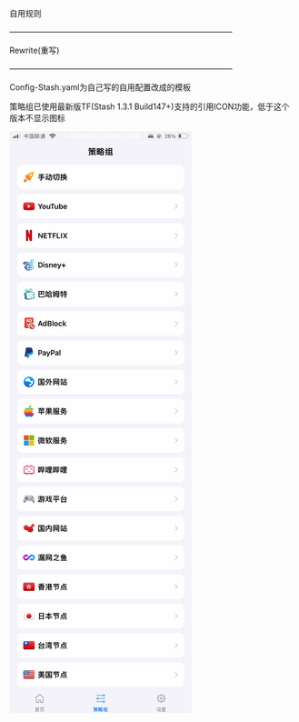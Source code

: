 自用规则

————————————————————————————

Rewrite(重写)

————————————————————————————

Config-Stash.yaml为自己写的自用配置改成的模板

策略组已使用最新版TF(Stash 1.3.1 Build147+)支持的引用ICON功能，低于这个版本不显示图标

![](https://raw.githubusercontent.com/Infatuation-Fei/explain/main/Picture/Config.PNG)
